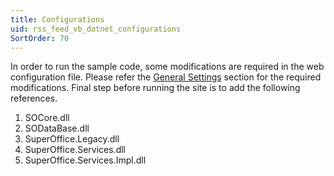 ```yaml
---
title: Configurations
uid: rss_feed_vb_dotnet_configurations
SortOrder: 70
---
```


In order to run the sample code, some modifications are required in the web configuration file. Please refer the [General Settings](General%20Settings.md) section for the required modifications. Final step before running the site is to add the following references.

1. SOCore.dll
2. SODataBase.dll
3. SuperOffice.Legacy.dll
4. SuperOffice.Services.dll
5. SuperOffice.Services.Impl.dll
